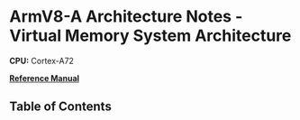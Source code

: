 # ArmV8-A Architecture Notes - Virtual Memory System Architecture
**CPU:** Cortex-A72

[**Reference Manual**](https://developer.arm.com/documentation/ddi0487/fc/)

## Table of Contents
